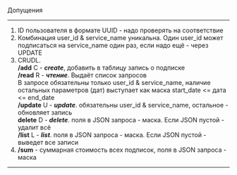 Допущения<hr>

1. ID пользователя в формате UUID - надо проверять на соответствие<br>
2. Комбинация user_id & service_name уникальна. Один user_id может подписаться на service_name один раз, если надо ещё - через UPDATE<br>
3. CRUDL. <br>
**/add** С - ***create***, добавить в таблицу запись о подписке<br>
**/read** R - ***чтение***. Выдаёт список запросов<br>
В запросе обязательны только user_id & service_name, наличие остальных параметров (дат) выступает как маска start_date <= дата <= end_date <br>
**/update**  U - ***update***. обязательны user_id & service_name, остальное - обновляет запись<br>
**delete**  D - ***delete***. поля в JSON запроса - маска. Если JSON пустой - удалит всё<br>
**/list** L - ***list***. поля в JSON запроса - маска. Если JSON пустой - выведет все записи<br>
4. **/sum** - суммарная стоимость всех подписок, поля в JSON запроса - маска<br>
<hr>





